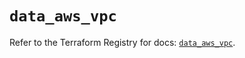 # `data_aws_vpc`

Refer to the Terraform Registry for docs: [`data_aws_vpc`](https://registry.terraform.io/providers/hashicorp/aws/6.0.0/docs/data-sources/vpc).
